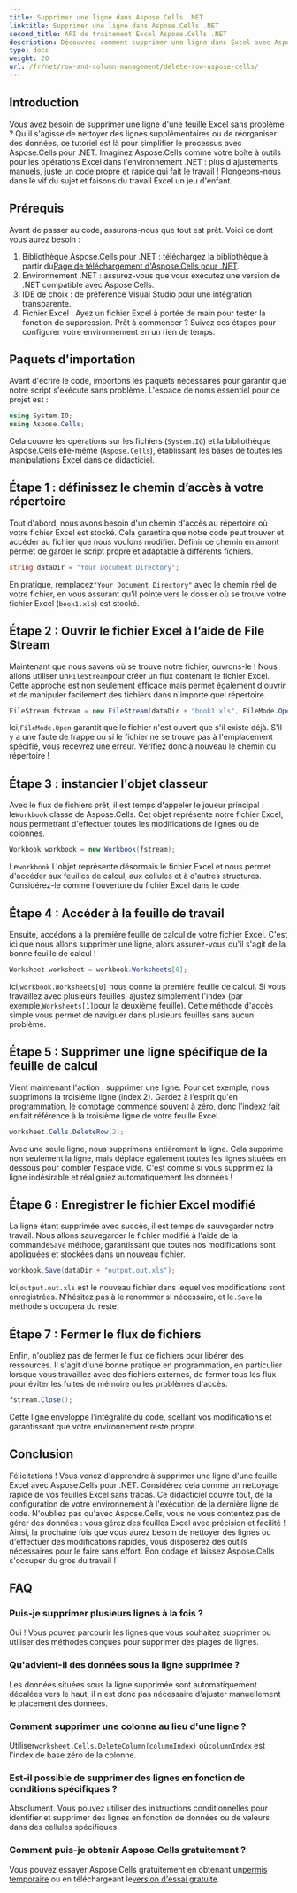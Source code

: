 ```yaml
---
title: Supprimer une ligne dans Aspose.Cells .NET
linktitle: Supprimer une ligne dans Aspose.Cells .NET
second_title: API de traitement Excel Aspose.Cells .NET
description: Découvrez comment supprimer une ligne dans Excel avec Aspose.Cells pour .NET. Ce guide étape par étape couvre les prérequis, l'importation de code et une procédure détaillée pour une manipulation transparente des données.
type: docs
weight: 20
url: /fr/net/row-and-column-management/delete-row-aspose-cells/
---
```

## Introduction
Vous avez besoin de supprimer une ligne d'une feuille Excel sans problème ? Qu'il s'agisse de nettoyer des lignes supplémentaires ou de réorganiser des données, ce tutoriel est là pour simplifier le processus avec Aspose.Cells pour .NET. Imaginez Aspose.Cells comme votre boîte à outils pour les opérations Excel dans l'environnement .NET : plus d'ajustements manuels, juste un code propre et rapide qui fait le travail ! Plongeons-nous dans le vif du sujet et faisons du travail Excel un jeu d'enfant.
## Prérequis
Avant de passer au code, assurons-nous que tout est prêt. Voici ce dont vous aurez besoin :
1.  Bibliothèque Aspose.Cells pour .NET : téléchargez la bibliothèque à partir du[Page de téléchargement d'Aspose.Cells pour .NET](https://releases.aspose.com/cells/net/).  
2. Environnement .NET : assurez-vous que vous exécutez une version de .NET compatible avec Aspose.Cells.
3. IDE de choix : de préférence Visual Studio pour une intégration transparente.
4. Fichier Excel : Ayez un fichier Excel à portée de main pour tester la fonction de suppression.
Prêt à commencer ? Suivez ces étapes pour configurer votre environnement en un rien de temps.
## Paquets d'importation
Avant d'écrire le code, importons les paquets nécessaires pour garantir que notre script s'exécute sans problème. L'espace de noms essentiel pour ce projet est :
```csharp
using System.IO;
using Aspose.Cells;
```
Cela couvre les opérations sur les fichiers (`System.IO`) et la bibliothèque Aspose.Cells elle-même (`Aspose.Cells`), établissant les bases de toutes les manipulations Excel dans ce didacticiel.
## Étape 1 : définissez le chemin d’accès à votre répertoire
Tout d'abord, nous avons besoin d'un chemin d'accès au répertoire où votre fichier Excel est stocké. Cela garantira que notre code peut trouver et accéder au fichier que nous voulons modifier. Définir ce chemin en amont permet de garder le script propre et adaptable à différents fichiers.
```csharp
string dataDir = "Your Document Directory";
```
 En pratique, remplacez`"Your Document Directory"` avec le chemin réel de votre fichier, en vous assurant qu'il pointe vers le dossier où se trouve votre fichier Excel (`book1.xls`) est stocké.
## Étape 2 : Ouvrir le fichier Excel à l’aide de File Stream
 Maintenant que nous savons où se trouve notre fichier, ouvrons-le ! Nous allons utiliser un`FileStream`pour créer un flux contenant le fichier Excel. Cette approche est non seulement efficace mais permet également d'ouvrir et de manipuler facilement des fichiers dans n'importe quel répertoire.
```csharp
FileStream fstream = new FileStream(dataDir + "book1.xls", FileMode.Open);
```
 Ici,`FileMode.Open` garantit que le fichier n'est ouvert que s'il existe déjà. S'il y a une faute de frappe ou si le fichier ne se trouve pas à l'emplacement spécifié, vous recevrez une erreur. Vérifiez donc à nouveau le chemin du répertoire !
## Étape 3 : instancier l'objet classeur
 Avec le flux de fichiers prêt, il est temps d'appeler le joueur principal : le`Workbook` classe de Aspose.Cells. Cet objet représente notre fichier Excel, nous permettant d'effectuer toutes les modifications de lignes ou de colonnes.
```csharp
Workbook workbook = new Workbook(fstream);
```
 Le`workbook` L'objet représente désormais le fichier Excel et nous permet d'accéder aux feuilles de calcul, aux cellules et à d'autres structures. Considérez-le comme l'ouverture du fichier Excel dans le code.
## Étape 4 : Accéder à la feuille de travail
Ensuite, accédons à la première feuille de calcul de votre fichier Excel. C'est ici que nous allons supprimer une ligne, alors assurez-vous qu'il s'agit de la bonne feuille de calcul !
```csharp
Worksheet worksheet = workbook.Worksheets[0];
```
 Ici,`workbook.Worksheets[0]` nous donne la première feuille de calcul. Si vous travaillez avec plusieurs feuilles, ajustez simplement l'index (par exemple,`Worksheets[1]`pour la deuxième feuille). Cette méthode d'accès simple vous permet de naviguer dans plusieurs feuilles sans aucun problème.
## Étape 5 : Supprimer une ligne spécifique de la feuille de calcul
 Vient maintenant l'action : supprimer une ligne. Pour cet exemple, nous supprimons la troisième ligne (index 2). Gardez à l'esprit qu'en programmation, le comptage commence souvent à zéro, donc l'index`2` fait en fait référence à la troisième ligne de votre feuille Excel.
```csharp
worksheet.Cells.DeleteRow(2);
```
Avec une seule ligne, nous supprimons entièrement la ligne. Cela supprime non seulement la ligne, mais déplace également toutes les lignes situées en dessous pour combler l'espace vide. C'est comme si vous supprimiez la ligne indésirable et réaligniez automatiquement les données !
## Étape 6 : Enregistrer le fichier Excel modifié
 La ligne étant supprimée avec succès, il est temps de sauvegarder notre travail. Nous allons sauvegarder le fichier modifié à l'aide de la commande`Save` méthode, garantissant que toutes nos modifications sont appliquées et stockées dans un nouveau fichier.
```csharp
workbook.Save(dataDir + "output.out.xls");
```
 Ici,`output.out.xls` est le nouveau fichier dans lequel vos modifications sont enregistrées. N'hésitez pas à le renommer si nécessaire, et le`.Save` la méthode s'occupera du reste.
## Étape 7 : Fermer le flux de fichiers
Enfin, n'oubliez pas de fermer le flux de fichiers pour libérer des ressources. Il s'agit d'une bonne pratique en programmation, en particulier lorsque vous travaillez avec des fichiers externes, de fermer tous les flux pour éviter les fuites de mémoire ou les problèmes d'accès.
```csharp
fstream.Close();
```
Cette ligne enveloppe l'intégralité du code, scellant vos modifications et garantissant que votre environnement reste propre.
## Conclusion
Félicitations ! Vous venez d'apprendre à supprimer une ligne d'une feuille Excel avec Aspose.Cells pour .NET. Considérez cela comme un nettoyage rapide de vos feuilles Excel sans tracas. Ce didacticiel couvre tout, de la configuration de votre environnement à l'exécution de la dernière ligne de code. N'oubliez pas qu'avec Aspose.Cells, vous ne vous contentez pas de gérer des données : vous gérez des feuilles Excel avec précision et facilité !
Ainsi, la prochaine fois que vous aurez besoin de nettoyer des lignes ou d'effectuer des modifications rapides, vous disposerez des outils nécessaires pour le faire sans effort. Bon codage et laissez Aspose.Cells s'occuper du gros du travail !
## FAQ
### Puis-je supprimer plusieurs lignes à la fois ?  
Oui ! Vous pouvez parcourir les lignes que vous souhaitez supprimer ou utiliser des méthodes conçues pour supprimer des plages de lignes.
### Qu'advient-il des données sous la ligne supprimée ?  
Les données situées sous la ligne supprimée sont automatiquement décalées vers le haut, il n'est donc pas nécessaire d'ajuster manuellement le placement des données.
### Comment supprimer une colonne au lieu d'une ligne ?  
 Utiliser`worksheet.Cells.DeleteColumn(columnIndex)` où`columnIndex` est l'index de base zéro de la colonne.
### Est-il possible de supprimer des lignes en fonction de conditions spécifiques ?  
Absolument. Vous pouvez utiliser des instructions conditionnelles pour identifier et supprimer des lignes en fonction de données ou de valeurs dans des cellules spécifiques.
### Comment puis-je obtenir Aspose.Cells gratuitement ?  
 Vous pouvez essayer Aspose.Cells gratuitement en obtenant un[permis temporaire](https://purchase.aspose.com/temporary-license/) ou en téléchargeant le[version d'essai gratuite](https://releases.aspose.com/).
